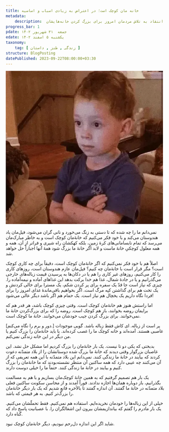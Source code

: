 ```yaml
---
title: خانه مان کوچک است؛ در اعتراض به زیادی اسباب و اساسیه
metadata: 
    description:  نوشته‌ای طنز در انتقاد به تلاش مردمان امروز برای بزرگ کردن خانه‌هایشان
progress_bar: 1
pdate: جمعه  ۳۱ شهریور ۱۴۰۲  
edate: یکشنبه ۵ اسفند ۱۴۰۲      
taxonomy:
    tag: [ زندگی , طنز , داستان ]
structure: BlogPosting
datePublished: 2023-09-22T08:00:00+03:30
---
```

![خانهٔ‌مان کوچک است](1.webp?classes=center&loading=lazy)

نمی‌دانم ما را چه شده که تا دستی به زنگ می‌خورد و نانی گران می‌شود، فیل‌مان یاد هندوستان می‌کند و با خود فکر می‌کنیم که خانهٔ‌مان کوچک است و به خاطر مبارک‌مان می‌رسد که تمام نابسامانی‌های کره‌ٔ زمین، بلکه کهکشان راه شیری و فراتر از آن، همه و همه معلول کوچکیِ خانهٔ ماست و لابد اگر خانهٔ ما بزرگ شود همهٔ آنها اجباراً حل خواهد شد.

اصلاً هم با خود فکر نمی‌کنیم که اگر خانهٔ‌مان کوچک است، دقیقاً برای چه کاری کوچک است؟ مگر قرار است با خانهٔ‌مان چه کنیم؟ فیل‌مان عازم هندوستان است، روزهای کاری را کار می‌کنیم، روزهای غیر کاری را هم یا در دکان‌ها به پرسیدن قیمت زباله‌های خارجی می‌گذرانیم و یا در جادهٔ شمال، غذا هم خدا برکت بدهد این غذاهای آماده و نیمه‌آماده را. چیزی که نیاز است جا قدّ یک سفره برای پر کردن شکم، یک مسترا برای خالی کردنش و یک تخت هم برای گذاشتن کپه مرگ است. اگر بخواهیم باقی‌مانده‌ٔ غذای امروز را برای فردا نگاه داریم یک یخچال هم نیاز است. یک حمام هم اگر باشد دیگر عالی می‌شود!

اما راستش هنوز هم خانهٔ‌مان کوچک است. وقتی چیزی کوچک باشد، هر قدر هم که برایمان روضه بخوانند، باز هم کوچک است. روضه را که برای بزرگ‌کردن خانهٔ ما نمی‌خوانند. برای بزرگ کردن جیب خودشان می‌خوانند. خانهٔ ما کوچک است.

[دور و برم را نگاه می‌کنم.] پر است از زباله. ای کاش فقط زباله باشد. گویی موجودات غاصبی هستند. آمده‌اند و خانه کوچک ما را غصب کرده‌اند. یا باید خانهٔ‌مان را بزرگ کنیم یا من دیگر در این خانه زندگی نمی‌کنم.

بدبختی که یکی دو تا نیست. یک بار خانهٔ‌مان را بزرگ کردیم اما مشکل حل نشد. این غاصبان بزرگوار وقتی دیدند که خانهٔ ما بزرگ شده دوستانشان را از بلاد متمدّنه دعوت کردند که بیایند در خانهٔ ما زندگی کنند. نمی‌دانم این بلاد متمدّنه با این همه تعریفی که از آن می‌کنند چه عیبی دارد که همه ساکنین آن منتظر نشسته‌بودند که ما خانهٔ‌مان را بزرگ کنیم و بیایند در خانهٔ ما زندگی کنند. حتماً ما را خیلی دوست دارند.

یک بار هم تصمیم گرفتیم که به همین خانهٔ کوچک‌مان بسازیم و با هم به مسالمت بگذرانیم، باز دوباره همان‌ها اجازه ندادند. فوراً آمدند و از محاسن سکونت ساکنین فعلی بلاد متمدّنه در خانهٔ ما گفتند. آن اندازه گفتند تا بالأخره قانع شدیم که یک بار دیگر خانهٔ‌مان را بزرگ‌تر کنیم. به هر قیمتی که باشد.

خیلی از این زباله‌ها را خودمان نخریده‌ایم. استفاده هم نمی‌کنیم. فقط تحملّشان می‌کنیم. یک بار مادرم را گفتم که بیاندازیمشان بیرون این اشغالگران را. با عصبانیت پاسخ داد که گناه دارد.

شاید اگر این اندازه دل‌رحم نبودیم، دیگر خانهٔ‌مان کوچک نبود.
